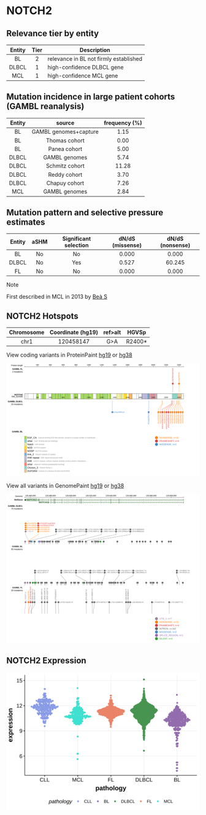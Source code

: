 # NOTCH2

## Relevance tier by entity

|Entity|Tier|Description                           |
|:------:|:----:|--------------------------------------|
|BL    |2   |relevance in BL not firmly established|
|DLBCL |1   |high-confidence DLBCL gene            |
|MCL   |1   |high-confidence MCL gene              |

## Mutation incidence in large patient cohorts (GAMBL reanalysis)

|Entity|source               |frequency (%)|
|:------:|:---------------------:|:-------------:|
|BL    |GAMBL genomes+capture| 1.15        |
|BL    |Thomas cohort        | 0.00        |
|BL    |Panea cohort         | 5.00        |
|DLBCL |GAMBL genomes        | 5.74        |
|DLBCL |Schmitz cohort       |11.28        |
|DLBCL |Reddy cohort         | 3.70        |
|DLBCL |Chapuy cohort        | 7.26        |
|MCL   |GAMBL genomes        | 2.84        |

## Mutation pattern and selective pressure estimates

|Entity|aSHM|Significant selection|dN/dS (missense)|dN/dS (nonsense)|
|:------:|:----:|:---------------------:|:----------------:|:----------------:|
|BL    |No  |No                   |0.000           | 0.000          |
|DLBCL |No  |Yes                  |0.527           |60.245          |
|FL    |No  |No                   |0.000           | 0.000          |


> [!NOTE]
> First described in MCL in 2013 by [Beà S](https://pubmed.ncbi.nlm.nih.gov/24145436)

 ## NOTCH2 Hotspots

| Chromosome |Coordinate (hg19) | ref>alt | HGVSp | 
 | :---:| :---: | :--: | :---: |
| chr1 | 120458147 | G>A | R2400* |

View coding variants in ProteinPaint [hg19](https://morinlab.github.io/LLMPP/GAMBL/NOTCH2_protein.html)  or [hg38](https://morinlab.github.io/LLMPP/GAMBL/NOTCH2_protein_hg38.html)

![image](images/proteinpaint/NOTCH2_NM_024408.svg)

View all variants in GenomePaint [hg19](https://morinlab.github.io/LLMPP/GAMBL/NOTCH2.html)  or [hg38](https://morinlab.github.io/LLMPP/GAMBL/NOTCH2_hg38.html)

![image](images/proteinpaint/NOTCH2.svg)
## NOTCH2 Expression
![image](images/gene_expression/NOTCH2_by_pathology.svg)
